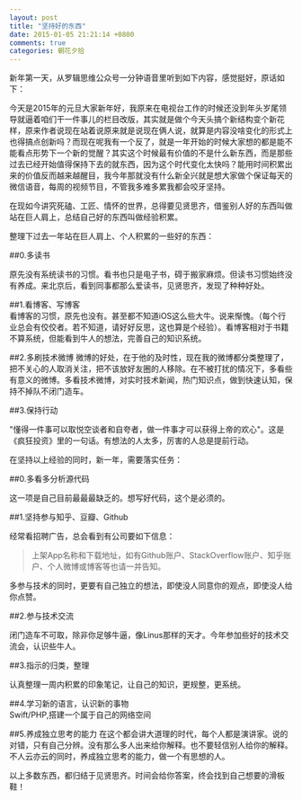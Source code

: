 ```yaml
---
layout: post
title: "坚持好的东西"
date: 2015-01-05 21:21:14 +0800
comments: true
categories: 朝花夕拾
---
```


新年第一天，从罗辑思维公众号一分钟语音里听到如下内容，感觉挺好，原话如下：  
>
今天是2015年的元旦大家新年好，我原来在电视台工作的时候还没到年头岁尾领导就逼着咱们干一件事儿的栏目改版，其实就是做个今天头搞个新结构变个新花样，原来作者说现在站着说原来就是说现在俩人说，就算是内容没啥变化的形式上也得搞点创新吗？而现在呢我有一个反了，就是一年开始的时候大家想的都是能不能看点形势下一个新的觉醒？其实这个时候最有价值的不是什么新东西，而是那些过去已经开始值得保持下去的就东西，因为这个时代变化太快吗？能用时间积累出来的价值反而越来越醒目，我今年那就没有什么新全兴就是想大家做个保证每天的微信语音，每周的视频节目，不管我多难多累我都会咬牙坚持。

在现如今讲究死磕、工匠、情怀的世界，总得要见贤思齐，借鉴别人好的东西叫做站在巨人肩上，总结自己好的东西叫做经验积累。  

整理下过去一年站在巨人肩上、个人积累的一些好的东西：  

##0.多读书  

原先没有系统读书的习惯。看书也只是电子书，碍于搬家麻烦。但读书习惯始终没有养成。来北京后，看到同事都那么爱读书，见贤思齐，发现了种种好处。

##1.看博客、写博客  
看博客的习惯，原先也没有。甚至都不知道iOS这么些大牛。说来惭愧。（每个行业总会有佼佼者。若不知道，请好好反思，这也算是个经验）。看博客相对于书籍不算系统，但能看到牛人的想法，完善自己的知识系统。

##2.多刷技术微博
微博的好处，在于他的及时性，现在我的微博都分类整理了，把不关心的人取消关注，把不该放好友圈的人移除。在不被打扰的情况下，多看些有意义的微博。多看技术微博，对实时技术新闻，热门知识点，做到快速认知，保持不掉队不闭门造车。

##3.保持行动

"懂得一件事可以取悦空谈者和自夸者，做一件事才可以获得上帝的欢心"。这是《疯狂投资》里的一句话。有想法的人太多，厉害的人总是提前行动。
  

在坚持以上经验的同时，新一年，需要落实任务：  

##0.多看多分析源代码  

这一项是自己目前最最最缺乏的。想写好代码，这个是必须的。

##1.坚持参与知乎、豆瓣、Github  

经常看招聘广告，总会看到有公司要如下信息：
>上架App名称和下载地址，如有Github账户、StackOverflow账户、知乎账户、个人微博或博客等也请一并告知。  

多参与技术的同时，更要有自己独立的想法，即使没人同意你的观点，即使没人给你点赞。

##2.参与技术交流  

闭门造车不可取，除非你足够牛逼，像Linus那样的天才。今年参加些好的技术交流会，认识些牛人。

##3.指示的归类，整理  

认真整理一周内积累的印象笔记，让自己的知识，更规整，更系统。  

##4.学习新的语言，认识新的事物  
Swift/PHP,搭建一个属于自己的网络空间

##5.养成独立思考的能力
在这个都会讲大道理的时代，每个人都是演讲家。说的对错，只有自己分辨。没有那么多人出来给你解释。也不要轻信别人给你的解释。不人云亦云的同时，养成独立思考的能力，做一个有思想的人。

以上多数东西，都归结于见贤思齐。时间会给你答案，终会找到自己想要的滑板鞋！



